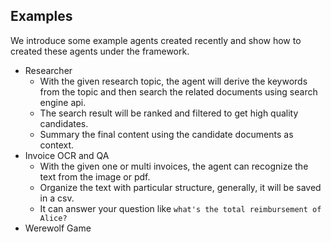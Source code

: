 ## Examples
We introduce some example agents created recently and show how to created these agents under the framework.

- Researcher
  - With the given research topic, the agent will derive the keywords from the topic and then search the related documents using search engine api.
  - The search result will be ranked and filtered to get high quality candidates.
  - Summary the final content using the candidate documents as context. 
- Invoice OCR and QA  
  - With the given one or multi invoices, the agent can recognize the text from the image or pdf.
  - Organize the text with particular structure, generally, it will be saved in a csv.
  - It can answer your question like `what's the total reimbursement of Alice?`  
- Werewolf Game
